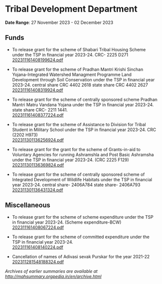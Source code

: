 # Tribal Development Department

**Date Range**: 27 November 2023 - 02 December 2023


## Funds
- To release grant for the scheme of Shabari Tribal Housing Scheme under the TSP in financial year 2023-24. CRC- 2225 D271\
  [202311161408199624.pdf](https://gr.maharashtra.gov.in/Site/Upload/Government%20Resolutions/English/202311161408199624.pdf)

- To release grant for the scheme of Pradhan Mantri Krishi Sinchan Yojana-Integrated Watershed Managment Programme Land Development through Soil Conservation under the TSP in financial year 2023-24. central share CRC 4402 2618 state share CRC 4402 2627\
  [202311161408319924.pdf](https://gr.maharashtra.gov.in/Site/Upload/Government%20Resolutions/English/202311161408319924.pdf)

- To release grant for the scheme of centrally sponsored scheme Pradhan Mantri Matru Vandana Yojana under the TSP in financial year 2023-24. state share CRC- 2211 1441.\
  [202311161408377224.pdf](https://gr.maharashtra.gov.in/Site/Upload/Government%20Resolutions/English/202311161408377224.pdf)

- To release grant for the scheme of Assistance to Division for Tribal Student in Military School under the TSP in financial year 2023-24. CRC (2202 H973)\
  [202311301136256924.pdf](https://gr.maharashtra.gov.in/Site/Upload/Government%20Resolutions/English/202311301136256924.pdf)

- To release grant for the grant for the scheme of Grants-in-aid to Voluntary Agencies for running Ashramshla and Post Basic Ashramsha under the TSP in financial year 2023-24. (CRC 2225 F129)\
  [202311301136369824.pdf](https://gr.maharashtra.gov.in/Site/Upload/Government%20Resolutions/English/202311301136369824.pdf)

- To release grant for the scheme of centrally sponsored scheme of Integrated Development of Wildlife Habitats under the TSP in financial year 2023-24. central share- 2406A784 state share- 2406A793\
  [202311301136431324.pdf](https://gr.maharashtra.gov.in/Site/Upload/Government%20Resolutions/English/202311301136431324.pdf)

## Miscellaneous
- To release grant for the scheme of scheme expenditure under the TSP in financial year 2023-24. (Scheme expenditure-BCW)\
  [202311161408067224.pdf](https://gr.maharashtra.gov.in/Site/Upload/Government%20Resolutions/English/202311161408067224.pdf)

- To release grant for the scheme of committed expenditure under the TSP in financial year 2023-24.\
  [202311161408140224.pdf](https://gr.maharashtra.gov.in/Site/Upload/Government%20Resolutions/English/202311161408140224.pdf)

- Cancellation of names of Adivasi sevak Purskar for the year 2021-22\
  [202311281548188324.pdf](https://gr.maharashtra.gov.in/Site/Upload/Government%20Resolutions/English/202311281548188324.pdf)


*Archives of earlier summaries are available at http://mahsummary.orgpedia.in/en/archive.html*